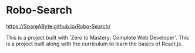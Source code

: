 # Robo-Search

https://SpareAByte.github.io/Robo-Search/

This is a project built with 'Zero to Mastery: Complete Web Developer'. This is a project built along with the curriculum to learn the basics of React.js.
